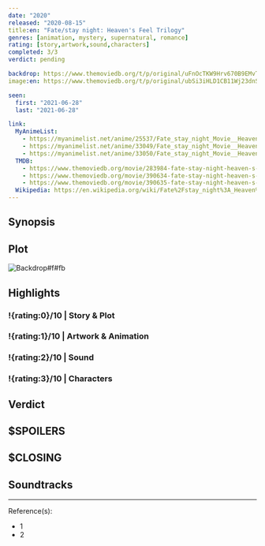 ```yaml
---
date: "2020"
released: "2020-08-15"
title:en: "Fate/stay night: Heaven's Feel Trilogy"
genres: [animation, mystery, supernatural, romance]
rating: [story,artwork,sound,characters]
completed: 3/3
verdict: pending

backdrop: https://www.themoviedb.org/t/p/original/uFnOcTKW9Hrv670B9EMvTfmDqJo.jpg
image:en: https://www.themoviedb.org/t/p/original/ubSi3iHLD1CB11Wj23dnSekfTaN.jpg

seen:
  first: "2021-06-28"
  last: "2021-06-28"

link:
  MyAnimeList:
    - https://myanimelist.net/anime/25537/Fate_stay_night_Movie__Heavens_Feel_-_I_Presage_Flower
    - https://myanimelist.net/anime/33049/Fate_stay_night_Movie__Heavens_Feel_-_II_Lost_Butterfly
    - https://myanimelist.net/anime/33050/Fate_stay_night_Movie__Heavens_Feel_-_III_Spring_Song
  TMDB:
    - https://www.themoviedb.org/movie/283984-fate-stay-night-heaven-s-feel-presage-flower
    - https://www.themoviedb.org/movie/390634-fate-stay-night-heaven-s-feel-lost-butterfly
    - https://www.themoviedb.org/movie/390635-fate-stay-night-heaven-s-feel-spring-song
  Wikipedia: https://en.wikipedia.org/wiki/Fate%2Fstay_night%3A_Heaven%27s_Feel
---
```



## Synopsis

## Plot

![Backdrop#f#fb](https://www.themoviedb.org/t/p/original/4ZFQgzOObax1cTGRBmABxM73t6f.jpg "Source: TMDB")

## Highlights

### !{rating:0}/10 | Story & Plot

### !{rating:1}/10 | Artwork & Animation

### !{rating:2}/10 | Sound

### !{rating:3}/10 | Characters

## Verdict

## $SPOILERS

## $CLOSING

## Soundtracks

***
Reference(s):

- 1
- 2
